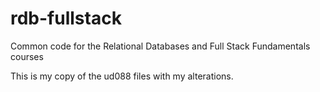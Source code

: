 rdb-fullstack
=============

Common code for the Relational Databases and Full Stack Fundamentals courses



This is my copy of the ud088 files with my alterations.
